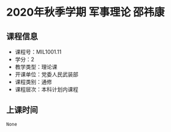 # 2020年秋季学期 军事理论 邵祎康






## 课程信息

- 课程号：MIL1001.11
- 学分：2
- 教学类型：理论课
- 开课单位：党委人民武装部
- 课程类别：通修
- 课程层次：本科计划内课程

## 上课时间

```
None
```

